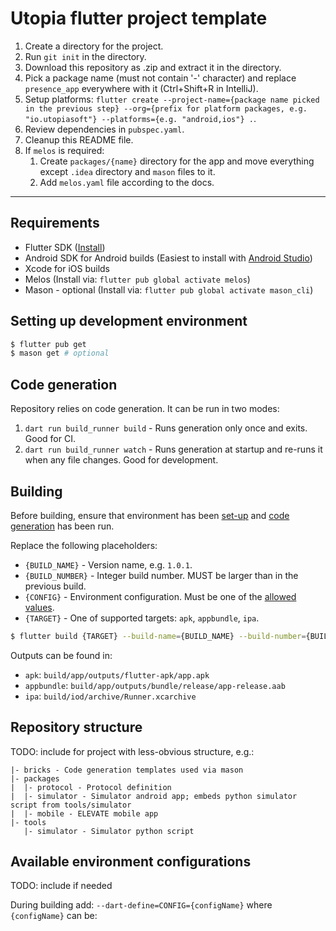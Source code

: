 # Utopia flutter project template

1. Create a directory for the project.
2. Run `git init` in the directory.
3. Download this repository as .zip and extract it in the directory.
4. Pick a package name (must not contain '-' character) and replace `presence_app` everywhere with it (Ctrl+Shift+R in IntelliJ).
5. Setup platforms: `flutter create --project-name={package name picked in the previous step} --org={prefix for platform packages, e.g. "io.utopiasoft"} --platforms={e.g. "android,ios"} .`.
6. Review dependencies in `pubspec.yaml`.
7. Cleanup this README file.
8. If `melos` is required:
    1. Create `packages/{name}` directory for the app and move everything except `.idea` directory and `mason` files to it.
    2. Add `melos.yaml` file according to the docs.

---

## Requirements

- Flutter SDK ([Install](https://docs.flutter.dev/get-started/install))
- Android SDK for Android builds (Easiest to install with [Android Studio](https://developer.android.com/studio))
- Xcode for iOS builds
- Melos (Install via: `flutter pub global activate melos`)
- Mason - optional  (Install via: `flutter pub global activate mason_cli`)

## Setting up development environment

```bash
$ flutter pub get
$ mason get # optional
```

## Code generation

Repository relies on code generation. It can be run in two modes:

1. `dart run build_runner build` - Runs generation only once and exits. Good for CI.
2. `dart run build_runner watch` - Runs generation at startup and re-runs it when any file changes. Good for development.

## Building

Before building, ensure that environment has been [set-up](#setting-up-development-environment) and [code generation](#code-generation) has been run.

Replace the following placeholders:

- `{BUILD_NAME}` - Version name, e.g. `1.0.1`.
- `{BUILD_NUMBER}` - Integer build number. MUST be larger than in the previous build.
- `{CONFIG}` - Environment configuration. Must be one of the [allowed values](#available-environment-configurations).
- `{TARGET}` - One of supported targets: `apk`, `appbundle`, `ipa`.

```bash
$ flutter build {TARGET} --build-name={BUILD_NAME} --build-number={BUILD_NUMBER} --dart-define=CONFIG={CONFIG}
```

Outputs can be found in:
- `apk`: `build/app/outputs/flutter-apk/app.apk`
- `appbundle`: `build/app/outputs/bundle/release/app-release.aab` 
- `ipa`: `build/iod/archive/Runner.xcarchive`

## Repository structure

TODO: include for project with less-obvious structure, e.g.:

```
|- bricks - Code generation templates used via mason
|- packages
|  |- protocol - Protocol definition
|  |- simulator - Simulator android app; embeds python simulator script from tools/simulator
|  |- mobile - ELEVATE mobile app
|- tools
   |- simulator - Simulator python script  
```

## Available environment configurations

TODO: include if needed

During building add: `--dart-define=CONFIG={configName}` where `{configName}` can be: 
